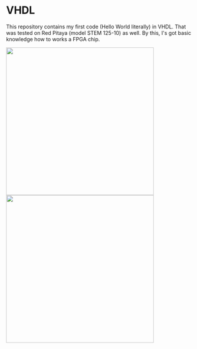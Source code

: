 # VHDL
This repository contains my first code (Hello World literally) in VHDL. That was tested on Red Pitaya (model STEM 125-10) as well. By this, I's got basic knowledge how to works a FPGA chip.
<p float="left">
  <img src="/Red_Pitaya_1.jpg" width="400" />
  <img src="/Red_Pitaya_2.jpg" width="400" /> 
</p>
